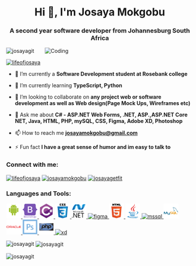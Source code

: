 <h1 align="center">Hi 👋, I'm Josaya Mokgobu</h1>
<h3 align="center">A second year software developer from Johannesburg South Africa</h3>
<img align="right" alt="Coding" width="400" src="https://cdn.dribbble.com/users/1162077/screenshots/3848914/programmer.gif">

<p align="left"> <img src="https://komarev.com/ghpvc/?username=josayagit&label=Profile%20views&color=0e75b6&style=flat" alt="josayagit" /> </p>

<p align="left"> <a href="https://twitter.com/lifeofjosaya" target="blank"><img src="https://img.shields.io/twitter/follow/lifeofjosaya?logo=twitter&style=for-the-badge" alt="lifeofjosaya" /></a> </p>

- 🔭 I’m currently a **Software Development student at Rosebank college**

- 🌱 I’m currently learning **TypeScript, Python**

- 👯 I’m looking to collaborate on **any project web or software development as well as Web design(Page Mock Ups, Wireframes etc)**

- 💬 Ask me about **C# - ASP.NET Web Forms, .NET, ASP.,ASP.NET Core NET, Java, HTML, PHP, mySQL, CSS, Figma, Adobe XD, Photoshop**

- 📫 How to reach me **josayamokgobu@gmail.com**

- ⚡ Fun fact **I have a great sense of humor and im easy to talk to**

<h3 align="left">Connect with me:</h3>
<p align="left">
<a href="https://twitter.com/lifeofjosaya" target="blank"><img align="center" src="https://raw.githubusercontent.com/rahuldkjain/github-profile-readme-generator/master/src/images/icons/Social/twitter.svg" alt="lifeofjosaya" height="30" width="40" /></a>
<a href="https://linkedin.com/in/josayamokgobu" target="blank"><img align="center" src="https://raw.githubusercontent.com/rahuldkjain/github-profile-readme-generator/master/src/images/icons/Social/linked-in-alt.svg" alt="josayamokgobu" height="30" width="40" /></a>
<a href="https://instagram.com/josayagetfit" target="blank"><img align="center" src="https://raw.githubusercontent.com/rahuldkjain/github-profile-readme-generator/master/src/images/icons/Social/instagram.svg" alt="josayagetfit" height="30" width="40" /></a>
</p>

<h3 align="left">Languages and Tools:</h3>
<p align="left"> <a href="https://developer.android.com" target="_blank" rel="noreferrer"> <img src="https://raw.githubusercontent.com/devicons/devicon/master/icons/android/android-original-wordmark.svg" alt="android" width="40" height="40"/> </a> <a href="https://getbootstrap.com" target="_blank" rel="noreferrer"> <img src="https://raw.githubusercontent.com/devicons/devicon/master/icons/bootstrap/bootstrap-plain-wordmark.svg" alt="bootstrap" width="40" height="40"/> </a> <a href="https://www.w3schools.com/cs/" target="_blank" rel="noreferrer"> <img src="https://raw.githubusercontent.com/devicons/devicon/master/icons/csharp/csharp-original.svg" alt="csharp" width="40" height="40"/> </a> <a href="https://www.w3schools.com/css/" target="_blank" rel="noreferrer"> <img src="https://raw.githubusercontent.com/devicons/devicon/master/icons/css3/css3-original-wordmark.svg" alt="css3" width="40" height="40"/> </a> <a href="https://dotnet.microsoft.com/" target="_blank" rel="noreferrer"> <img src="https://raw.githubusercontent.com/devicons/devicon/master/icons/dot-net/dot-net-original-wordmark.svg" alt="dotnet" width="40" height="40"/> </a> <a href="https://www.figma.com/" target="_blank" rel="noreferrer"> <img src="https://www.vectorlogo.zone/logos/figma/figma-icon.svg" alt="figma" width="40" height="40"/> </a> <a href="https://www.w3.org/html/" target="_blank" rel="noreferrer"> <img src="https://raw.githubusercontent.com/devicons/devicon/master/icons/html5/html5-original-wordmark.svg" alt="html5" width="40" height="40"/> </a> <a href="https://www.java.com" target="_blank" rel="noreferrer"> <img src="https://raw.githubusercontent.com/devicons/devicon/master/icons/java/java-original.svg" alt="java" width="40" height="40"/> </a> <a href="https://www.microsoft.com/en-us/sql-server" target="_blank" rel="noreferrer"> <img src="https://www.svgrepo.com/show/303229/microsoft-sql-server-logo.svg" alt="mssql" width="40" height="40"/> </a> <a href="https://www.mysql.com/" target="_blank" rel="noreferrer"> <img src="https://raw.githubusercontent.com/devicons/devicon/master/icons/mysql/mysql-original-wordmark.svg" alt="mysql" width="40" height="40"/> </a> <a href="https://www.oracle.com/" target="_blank" rel="noreferrer"> <img src="https://raw.githubusercontent.com/devicons/devicon/master/icons/oracle/oracle-original.svg" alt="oracle" width="40" height="40"/> </a> <a href="https://www.photoshop.com/en" target="_blank" rel="noreferrer"> <img src="https://raw.githubusercontent.com/devicons/devicon/master/icons/photoshop/photoshop-line.svg" alt="photoshop" width="40" height="40"/> </a> <a href="https://www.php.net" target="_blank" rel="noreferrer"> <img src="https://raw.githubusercontent.com/devicons/devicon/master/icons/php/php-original.svg" alt="php" width="40" height="40"/> </a> <a href="https://www.adobe.com/products/xd.html" target="_blank" rel="noreferrer"> <img src="https://cdn.worldvectorlogo.com/logos/adobe-xd.svg" alt="xd" width="40" height="40"/> </a> </p>

<p><img align="left" src="https://github-readme-stats.vercel.app/api/top-langs?username=josayagit&show_icons=true&locale=en&layout=compact" alt="josayagit" /></p>

<p>&nbsp;<img align="center" src="https://github-readme-stats.vercel.app/api?username=josayagit&show_icons=true&locale=en" alt="josayagit" /></p>

<p><img align="center" src="https://github-readme-streak-stats.herokuapp.com/?user=josayagit&" alt="josayagit" /></p>
